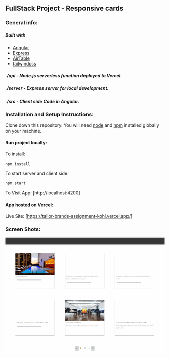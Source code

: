 ## FullStack Project - Responsive cards

### General info:
##### Built with
- [Angular](https://angular.io/start)
- [Express](https://expressjs.com/)
- [AirTable](https://airtable.com/)
- [tailwindcss](https://tailwindcss.com/)

##### ./api - Node.js serverless function deployed to Vercel.
##### ./server - Express server for local development.
##### ./src - Client side Code in Angular.


### Installation and Setup Instructions:
Clone down this repository. You will need [node](https:https://nodejs.org/en/) and [npm](https:https://nodejs.org/en/) installed globally on your machine. 

#### Run project locally:
To install:
```bash
npm install
```
To start server and client side:
```bash
npm start  
```
To Visit App:
[http://localhost:4200]

#### App hosted on Vercel:
Live Site: [https://tailor-brands-assignment-kohl.vercel.app/]

### Screen Shots:
![](src/assets/img/SS1.gif)

















